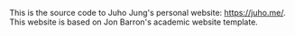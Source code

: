 This is the source code to Juho Jung's personal website: https://juho.me/. This website is based on Jon Barron's academic website template.
